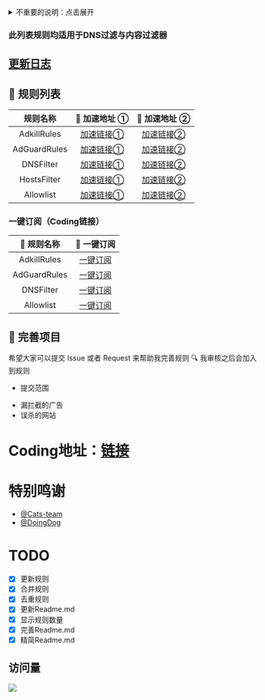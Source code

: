 <details><summary>不重要的说明：点击展开</summary>

# AdKillRules
# 🎤项目说明
合并类过滤广告规则订阅
## 😎描述
去广告规则<br/>
适用AdGuard,AdGuardHome等等<br/>
由众多规则合并产生<br/>

## 🐮🍺规则总数
AdKillRules规则：170000+<br/>
AdGuardRules规则：90000+<br/>
DNSFilter规则：60000+  
Allow规则：3000+  

## 🔖 过滤工具推荐
<details><summary>过滤工具：</summary>



* 🌍 浏览器插件
  * [AdGuard](https://adguard.com)
  * [uBlock Origin](https://github.com/gorhill/uBlock)
  * [AdBlock Plus](https://adblockplus.org)
  * [Adblock](https://getadblock.com)
* 📺 路由器端
  * [AdGuard Home](https://adguard.com/zh_cn/adguard-home/overview.html)
  * [KoolProxyR](https://github.com/user1121114685/koolproxyR)
  * [Adbyby](http://www.adbyby.com/)
  * [阿呆喵](http://www.admflt.com)
* 📱 移动端
  * [AdGuard for Android](https://adguard.com/zh_cn/adguard-android/overview.html)
  * [AdGuard for iOS](https://adguard.com/zh_cn/adguard-ios/overview.html)
* 💻 桌面端（全局去广告）
  * [AdGuard for Windows](https://adguard.com/zh_cn/adguard-windows/overview.html)
  * [AdGuard for macOS](https://adguard.com/zh_cn/adguard-mac/overview.html)
</details>

## 🕹 项目原理
项目使用了 GitHub Actions 在每天北京时间早晚6点 更新合并一次最新规则，然后推送到 GitHub Repo。  
配合使用两个网站提供的全球加速 CDN 来分发规则    
①[Coding](https://coding.net) （实时更新）   
②[Jsdelivr](https://www.jsdelivr.net) （具有缓存）   

从而实现秒秒钟更新所有去广告规则。

## 🍔 使用方法
**⚠️ 注意：** 该规则不是针对网络代理工具的，不要给 Surge、ShadowRocket、Quantumult(X)、Clash(X/A) 等类似工具使用！

直接拷贝下方表格中，对应规则的地址，作为去广告工具的订阅规则链接即可。
</details>

### 此列表规则均适用于DNS过滤与内容过滤器

## [更新日志](/Update-log.md)

## 📃 规则列表

|   规则名称   | 🚀 加速地址 ① | 🚀 加速地址  ② |
|  :----:  | :----:  | :----:  |
| AdkillRules | [加速链接①](https://cats-team.coding.net/p/adguard/d/AdRules/git/raw/main/adblock.txt) |[加速链接②](https://cdn.jsdelivr.net/gh/Cats-Team/AdRules@latest/adblock.txt) |
| AdGuardRules | [加速链接①](https://cats-team.coding.net/p/adguard/d/AdRules/git/raw/main/adguard.txt)|[加速链接②](https://cdn.jsdelivr.net/gh/Cats-Team/AdRules@latest/adguard.txt) |
| DNSFilter | [加速链接①](https://cats-team.coding.net/p/adguard/d/AdRules/git/raw/main/dns.txt) | [加速链接②](https://cdn.jsdelivr.net/gh/Cats-Team/AdRules@main/dns.txt) |
| HostsFilter | [加速链接①](https://cats-team.coding.net/p/adguard/d/AdRules/git/raw/main/hosts.txt) | [加速链接②](https://cdn.jsdelivr.net/gh/Cats-Team/AdRules@main/hosts.txt) |
| Allowlist| [加速链接①](https://cats-team.coding.net/p/adguard/d/AdRules/git/raw/main/allow.txt)|[加速链接②](https://cdn.jsdelivr.net/gh/Cats-Team/AdRules@main/allow.txt)|

### 一键订阅（Coding链接）
| 📃 规则名称   | 🚀 一键订阅 |
|  :----:  | :----:  |
|AdkillRules | [一键订阅](https://subscribe.adblockplus.org/?location=https://cats-team.coding.net/p/adguard/d/AdRules/git/raw/main/adblock.txt) |
|AdGuardRules | [一键订阅](https://subscribe.adblockplus.org/?location=https://cats-team.coding.net/p/adguard/d/AdRules/git/raw/main/adguard.txt) |
|DNSFilter | [一键订阅](https://subscribe.adblockplus.org/?location=https://cats-team.coding.net/p/adguard/d/AdRules/git/raw/main/dns.txt) |
|Allowlist | [一键订阅](https://subscribe.adblockplus.org/?location=https://cats-team.coding.net/p/adguard/d/AdRules/git/raw/main/allow.txt) |

## 🚛 完善项目

希望大家可以提交 Issue 或者 Request 来帮助我完善规则 🔍 我审核之后会加入到规则

*  提交范围 
- 漏拦截的广告
- 误杀的网站
# Coding地址：[链接](https://cats-team.coding.net/public/adguard/AdRules/git/files)
# 特别鸣谢
* [@Cats-team](https://github.com/Cats-Team)
* [@DoingDog](https://github.com/DoingDog) 

# TODO
- [x] 更新规则  
- [x] 合并规则  
- [x] 去重规则  
- [x] 更新Readme.md
- [x] 显示规则数量  
- [x] 完善Readme.md
- [x] 精简Readme.md

## 访问量
![](http://profile-counter.glitch.me/cats-team/count.svg)
